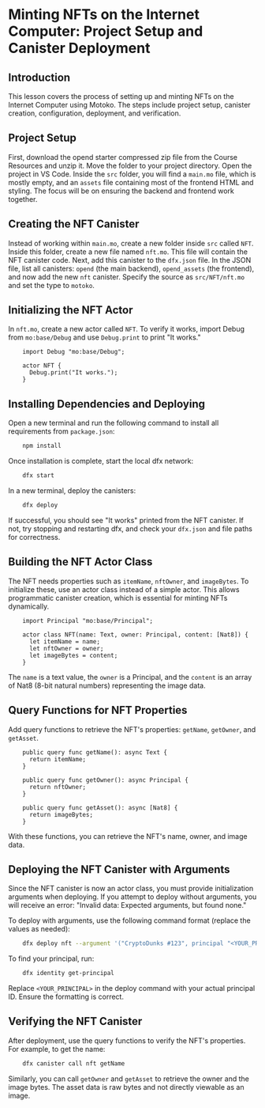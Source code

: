 # Minting NFTs on the Internet Computer: Project Setup and Canister Deployment

## Introduction

This lesson covers the process of setting up and minting NFTs on the Internet Computer using Motoko. The steps include project setup, canister creation, configuration, deployment, and verification.

## Project Setup

First, download the opend starter compressed zip file from the Course Resources and unzip it. Move the folder to your project directory. Open the project in VS Code. Inside the `src` folder, you will find a `main.mo` file, which is mostly empty, and an `assets` file containing most of the frontend HTML and styling. The focus will be on ensuring the backend and frontend work together.

## Creating the NFT Canister

Instead of working within `main.mo`, create a new folder inside `src` called `NFT`. Inside this folder, create a new file named `nft.mo`. This file will contain the NFT canister code. Next, add this canister to the `dfx.json` file. In the JSON file, list all canisters: `opend` (the main backend), `opend_assets` (the frontend), and now add the new `nft` canister. Specify the source as `src/NFT/nft.mo` and set the type to `motoko`.

## Initializing the NFT Actor

In `nft.mo`, create a new actor called `NFT`. To verify it works, import Debug from `mo:base/Debug` and use `Debug.print` to print "It works."

```mo
    import Debug "mo:base/Debug";

    actor NFT {
      Debug.print("It works.");
    }
```

## Installing Dependencies and Deploying

Open a new terminal and run the following command to install all requirements from `package.json`:

```bash
    npm install
```

Once installation is complete, start the local dfx network:

```bash
    dfx start
```

In a new terminal, deploy the canisters:

```bash
    dfx deploy
```

If successful, you should see "It works" printed from the NFT canister. If not, try stopping and restarting dfx, and check your `dfx.json` and file paths for correctness.

## Building the NFT Actor Class

The NFT needs properties such as `itemName`, `nftOwner`, and `imageBytes`. To initialize these, use an actor class instead of a simple actor. This allows programmatic canister creation, which is essential for minting NFTs dynamically.

```mo
    import Principal "mo:base/Principal";

    actor class NFT(name: Text, owner: Principal, content: [Nat8]) {
      let itemName = name;
      let nftOwner = owner;
      let imageBytes = content;
    }
```

The `name` is a text value, the `owner` is a Principal, and the `content` is an array of Nat8 (8-bit natural numbers) representing the image data.

## Query Functions for NFT Properties

Add query functions to retrieve the NFT's properties: `getName`, `getOwner`, and `getAsset`.

```mo
    public query func getName(): async Text {
      return itemName;
    }

    public query func getOwner(): async Principal {
      return nftOwner;
    }

    public query func getAsset(): async [Nat8] {
      return imageBytes;
    }
```

With these functions, you can retrieve the NFT's name, owner, and image data.

## Deploying the NFT Canister with Arguments

Since the NFT canister is now an actor class, you must provide initialization arguments when deploying. If you attempt to deploy without arguments, you will receive an error: "Invalid data: Expected arguments, but found none."

To deploy with arguments, use the following command format (replace the values as needed):

```bash
    dfx deploy nft --argument '("CryptoDunks #123", principal "<YOUR_PRINCIPAL>", vec {10; 20; 30; ...})'
```

To find your principal, run:

```bash
    dfx identity get-principal
```

Replace `<YOUR_PRINCIPAL>` in the deploy command with your actual principal ID. Ensure the formatting is correct.

## Verifying the NFT Canister

After deployment, use the query functions to verify the NFT's properties. For example, to get the name:

```bash
    dfx canister call nft getName
```

Similarly, you can call `getOwner` and `getAsset` to retrieve the owner and the image bytes. The asset data is raw bytes and not directly viewable as an image.

